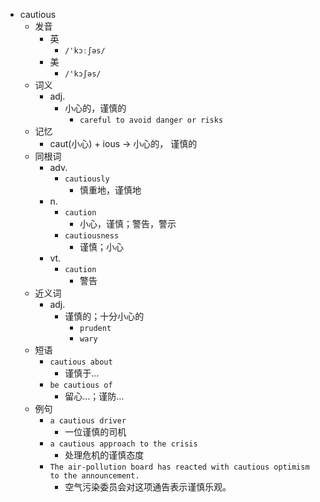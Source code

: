 - cautious
  - 发音
    - 英
      - `/'kɔːʃəs/`
    - 美
      - `/'kɔʃəs/`
  - 词义
    - adj.
      - 小心的，谨慎的
        - `careful to avoid danger or risks`
  - 记忆
    - caut(小心) + ious → 小心的， 谨慎的
  - 同根词
    - adv.
      - `cautiously`
        - 慎重地，谨慎地
    - n.
      - `caution`
        - 小心，谨慎；警告，警示
      - `cautiousness`
        - 谨慎；小心
    - vt.
      - `caution`
        - 警告
  - 近义词
    - adj.
      - 谨慎的；十分小心的
        - `prudent`
        - `wary`
  - 短语
    - `cautious about`
      - 谨慎于… 
    - `be cautious of`
      - 留心…；谨防… 
  - 例句
    - `a cautious driver`
      - 一位谨慎的司机
    - `a cautious approach to the crisis`
      - 处理危机的谨慎态度
    - `The air-pollution board has reacted with cautious optimism to the announcement.`
      - 空气污染委员会对这项通告表示谨慎乐观。

